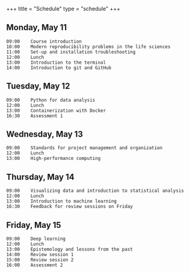 +++
title = "Schedule"
type = "schedule"
+++

## Monday, May 11

```
09:00    Course introduction  
10:00    Modern reproducibility problems in the life sciences  
11:00    Set-up and installation troubleshooting
12:00    Lunch  
13:00    Introduction to the terminal  
14:00    Introduction to git and GitHub  
```

## Tuesday, May 12

```
09:00    Python for data analysis
12:00    Lunch
13:00    Containerization with Docker
16:30    Assessment 1
```

## Wednesday, May 13

```
09:00    Standards for project management and organization
12:00    Lunch
13:00    High-performance computing
```

## Thursday, May 14

```
09:00    Visualizing data and introduction to statistical analysis
12:00    Lunch
13:00    Introduction to machine learning
16:30    Feedback for review sessions on Friday
```

## Friday, May 15

```
09:00    Deep learning
12:00    Lunch
13:00    Epistemology and lessons from the past
14:00    Review session 1
15:00    Review session 2
16:00    Assessment 2
```

